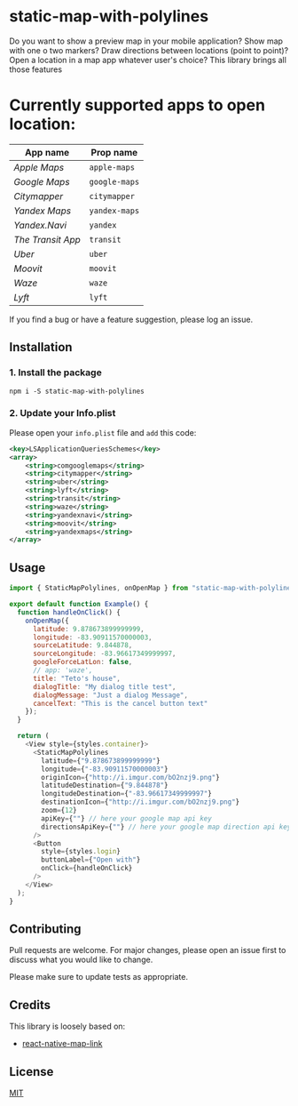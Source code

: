 # static-map-with-polylines

Do you want to show a preview map in your mobile application? Show map with one o two markers? Draw directions between locations (point to point)? Open a location in a map app whatever user's choice? This library brings all those features

# Currently supported apps to open location:

| App name        | Prop name     |
|-----------------|---------------|
| *Apple Maps*      | `apple-maps`  |
| *Google Maps*     | `google-maps` |
| *Citymapper*      | `citymapper`  |
| *Yandex Maps*     | `yandex-maps` |
| *Yandex.Navi*     | `yandex`      |
| *The Transit App* | `transit`     |
| *Uber*            | `uber`        |
| *Moovit*          | `moovit`      |
| *Waze*            | `waze`        |
| *Lyft*            | `lyft`        |

If you find a bug or have a feature suggestion, please log an issue.

## Installation

### 1. Install the package

```shell
npm i -S static-map-with-polylines
```

### 2. Update your Info.plist

Please open your `info.plist` file and `add` this code:

```xml
<key>LSApplicationQueriesSchemes</key>
<array>
    <string>comgooglemaps</string>
    <string>citymapper</string>
    <string>uber</string>
    <string>lyft</string>
    <string>transit</string>
    <string>waze</string>
    <string>yandexnavi</string>
    <string>moovit</string>
    <string>yandexmaps</string>
</array>
```



## Usage

```js
import { StaticMapPolylines, onOpenMap } from "static-map-with-polylines";

export default function Example() {
  function handleOnClick() {
    onOpenMap({
      latitude: 9.878673899999999,
      longitude: -83.90911570000003,
      sourceLatitude: 9.844878, 
      sourceLongitude: -83.96617349999997,
      googleForceLatLon: false,
      // app: 'waze',
      title: "Teto's house",
      dialogTitle: "My dialog title test",
      dialogMessage: "Just a dialog Message",
      cancelText: "This is the cancel button text"
    });
  }

  return (
    <View style={styles.container}>
      <StaticMapPolylines
        latitude={"9.878673899999999"}
        longitude={"-83.90911570000003"}
        originIcon={"http://i.imgur.com/bO2nzj9.png"}
        latitudeDestination={"9.844878"}
        longitudeDestination={"-83.96617349999997"}
        destinationIcon={"http://i.imgur.com/bO2nzj9.png"}
        zoom={12}
        apiKey={""} // here your google map api key
        directionsApiKey={""} // here your google map direction api key
      />
      <Button
        style={styles.login}
        buttonLabel={"Open with"}
        onClick={handleOnClick}
      />
    </View>
  );
}
```

## Contributing
Pull requests are welcome. For major changes, please open an issue first to discuss what you would like to change.

Please make sure to update tests as appropriate.

## Credits

This library is loosely based on:
- [react-native-map-link](https://github.com/leanmotherfuckers/react-native-map-link)

## License
[MIT](https://choosealicense.com/licenses/mit/)